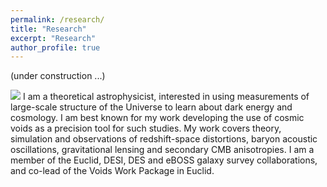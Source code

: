 ```yaml
---
permalink: /research/
title: "Research"
excerpt: "Research"
author_profile: true
---
```


(under construction ...)

![](concordance.jpg) I am a theoretical astrophysicist, interested in using measurements of large-scale structure of the Universe to learn about dark energy and cosmology. I am best known for my work developing the use of cosmic voids as a precision tool for such studies. My work covers theory, simulation and observations of redshift-space distortions, baryon acoustic oscillations, gravitational lensing and secondary CMB anisotropies. I am a member of the Euclid, DESI, DES and eBOSS galaxy survey collaborations, and co-lead of the Voids Work Package in Euclid.
